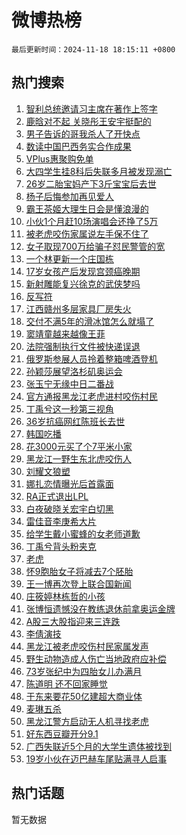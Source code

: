 # 微博热榜

`最后更新时间：2024-11-18 18:15:11 +0800`

## 热门搜索

1. [智利总统邀请习主席在著作上签字](https://m.weibo.cn/search?containerid=100103type%3D1%26t%3D10%26q%3D%23%E6%99%BA%E5%88%A9%E6%80%BB%E7%BB%9F%E9%82%80%E8%AF%B7%E4%B9%A0%E4%B8%BB%E5%B8%AD%E5%9C%A8%E8%91%97%E4%BD%9C%E4%B8%8A%E7%AD%BE%E5%AD%97%23&stream_entry_id=51&isnewpage=1&extparam=seat%3D1%26cate%3D10103%26q%3D%2523%25E6%2599%25BA%25E5%2588%25A9%25E6%2580%25BB%25E7%25BB%259F%25E9%2582%2580%25E8%25AF%25B7%25E4%25B9%25A0%25E4%25B8%25BB%25E5%25B8%25AD%25E5%259C%25A8%25E8%2591%2597%25E4%25BD%259C%25E4%25B8%258A%25E7%25AD%25BE%25E5%25AD%2597%2523%26pos%3D0%26filter_type%3Drealtimehot%26stream_entry_id%3D51%26c_type%3D51%26dgr%3D0%26display_time%3D1731924909%26pre_seqid%3D173192490992801900458157)
1. [鹿晗对不起 关晓彤王安宇挺配的](https://m.weibo.cn/search?containerid=100103type%3D1%26t%3D10%26q%3D%E9%B9%BF%E6%99%97%E5%AF%B9%E4%B8%8D%E8%B5%B7+%E5%85%B3%E6%99%93%E5%BD%A4%E7%8E%8B%E5%AE%89%E5%AE%87%E6%8C%BA%E9%85%8D%E7%9A%84&stream_entry_id=31&isnewpage=1&extparam=seat%3D1%26cate%3D5001%26stream_entry_id%3D31%26band_rank%3D1%26lcate%3D5001%26c_type%3D31%26q%3D%25E9%25B9%25BF%25E6%2599%2597%25E5%25AF%25B9%25E4%25B8%258D%25E8%25B5%25B7%2520%25E5%2585%25B3%25E6%2599%2593%25E5%25BD%25A4%25E7%258E%258B%25E5%25AE%2589%25E5%25AE%2587%25E6%258C%25BA%25E9%2585%258D%25E7%259A%2584%26pos%3D0%26filter_type%3Drealtimehot%26flag%3D1%26realpos%3D1%26dgr%3D0%26display_time%3D1731924909%26pre_seqid%3D173192490992801900458157)
1. [男子告诉的哥我杀人了开快点](https://m.weibo.cn/search?containerid=100103type%3D1%26t%3D10%26q%3D%23%E7%94%B7%E5%AD%90%E5%91%8A%E8%AF%89%E7%9A%84%E5%93%A5%E6%88%91%E6%9D%80%E4%BA%BA%E4%BA%86%E5%BC%80%E5%BF%AB%E7%82%B9%23&stream_entry_id=31&isnewpage=1&extparam=seat%3D1%26cate%3D5001%26stream_entry_id%3D31%26band_rank%3D2%26lcate%3D5001%26c_type%3D31%26q%3D%2523%25E7%2594%25B7%25E5%25AD%2590%25E5%2591%258A%25E8%25AF%2589%25E7%259A%2584%25E5%2593%25A5%25E6%2588%2591%25E6%259D%2580%25E4%25BA%25BA%25E4%25BA%2586%25E5%25BC%2580%25E5%25BF%25AB%25E7%2582%25B9%2523%26pos%3D1%26filter_type%3Drealtimehot%26flag%3D1%26realpos%3D2%26dgr%3D0%26display_time%3D1731924909%26pre_seqid%3D173192490992801900458157)
1. [数读中国巴西务实合作成果](https://m.weibo.cn/search?containerid=100103type%3D1%26t%3D10%26q%3D%23%E6%95%B0%E8%AF%BB%E4%B8%AD%E5%9B%BD%E5%B7%B4%E8%A5%BF%E5%8A%A1%E5%AE%9E%E5%90%88%E4%BD%9C%E6%88%90%E6%9E%9C%23&stream_entry_id=31&isnewpage=1&extparam=seat%3D1%26cate%3D5001%26stream_entry_id%3D31%26band_rank%3D3%26lcate%3D5001%26c_type%3D31%26q%3D%2523%25E6%2595%25B0%25E8%25AF%25BB%25E4%25B8%25AD%25E5%259B%25BD%25E5%25B7%25B4%25E8%25A5%25BF%25E5%258A%25A1%25E5%25AE%259E%25E5%2590%2588%25E4%25BD%259C%25E6%2588%2590%25E6%259E%259C%2523%26pos%3D2%26filter_type%3Drealtimehot%26flag%3D0%26realpos%3D3%26dgr%3D0%26display_time%3D1731924909%26pre_seqid%3D173192490992801900458157)
1. [VPlus惠聚购免单](https://m.weibo.cn/search?containerid=100103type%3D1%26t%3D10%26q%3D%23VPlus%E6%83%A0%E8%81%9A%E8%B4%AD%E5%85%8D%E5%8D%95%23&stream_entry_id=31&isnewpage=1&extparam=seat%3D1%26cate%3D5001%26lcate%3D5001%26band_rank%3D4%26stream_entry_id%3D31%26pos%3D3%26q%3D%2523VPlus%25E6%2583%25A0%25E8%2581%259A%25E8%25B4%25AD%25E5%2585%258D%25E5%258D%2595%2523%26dgr%3D0%26filter_type%3Drealtimehot%26adid%3D264244%26c_type%3D31%26is_ad_pos%3D1%26display_time%3D1731924909%26pre_seqid%3D173192490992801900458157)
1. [大四学生挂8科后失联多月被发现溺亡](https://m.weibo.cn/search?containerid=100103type%3D1%26t%3D10%26q%3D%23%E5%A4%A7%E5%9B%9B%E5%AD%A6%E7%94%9F%E6%8C%828%E7%A7%91%E5%90%8E%E5%A4%B1%E8%81%94%E5%A4%9A%E6%9C%88%E8%A2%AB%E5%8F%91%E7%8E%B0%E6%BA%BA%E4%BA%A1%23&stream_entry_id=31&isnewpage=1&extparam=seat%3D1%26cate%3D5001%26stream_entry_id%3D31%26band_rank%3D4%26lcate%3D5001%26c_type%3D31%26q%3D%2523%25E5%25A4%25A7%25E5%259B%259B%25E5%25AD%25A6%25E7%2594%259F%25E6%258C%25828%25E7%25A7%2591%25E5%2590%258E%25E5%25A4%25B1%25E8%2581%2594%25E5%25A4%259A%25E6%259C%2588%25E8%25A2%25AB%25E5%258F%2591%25E7%258E%25B0%25E6%25BA%25BA%25E4%25BA%25A1%2523%26pos%3D4%26filter_type%3Drealtimehot%26flag%3D1%26realpos%3D4%26dgr%3D0%26display_time%3D1731924909%26pre_seqid%3D173192490992801900458157)
1. [26岁二胎宝妈产下3斤宝宝后去世](https://m.weibo.cn/search?containerid=100103type%3D1%26t%3D10%26q%3D%2326%E5%B2%81%E4%BA%8C%E8%83%8E%E5%AE%9D%E5%A6%88%E4%BA%A7%E4%B8%8B3%E6%96%A4%E5%AE%9D%E5%AE%9D%E5%90%8E%E5%8E%BB%E4%B8%96%23&stream_entry_id=31&isnewpage=1&extparam=seat%3D1%26cate%3D5001%26stream_entry_id%3D31%26band_rank%3D5%26lcate%3D5001%26c_type%3D31%26q%3D%252326%25E5%25B2%2581%25E4%25BA%258C%25E8%2583%258E%25E5%25AE%259D%25E5%25A6%2588%25E4%25BA%25A7%25E4%25B8%258B3%25E6%2596%25A4%25E5%25AE%259D%25E5%25AE%259D%25E5%2590%258E%25E5%258E%25BB%25E4%25B8%2596%2523%26pos%3D5%26filter_type%3Drealtimehot%26flag%3D2%26realpos%3D5%26dgr%3D0%26display_time%3D1731924909%26pre_seqid%3D173192490992801900458157)
1. [杨子后悔参加再见爱人](https://m.weibo.cn/search?containerid=100103type%3D1%26t%3D10%26q%3D%23%E6%9D%A8%E5%AD%90%E5%90%8E%E6%82%94%E5%8F%82%E5%8A%A0%E5%86%8D%E8%A7%81%E7%88%B1%E4%BA%BA%23&stream_entry_id=31&isnewpage=1&extparam=seat%3D1%26cate%3D5001%26stream_entry_id%3D31%26band_rank%3D6%26lcate%3D5001%26c_type%3D31%26q%3D%2523%25E6%259D%25A8%25E5%25AD%2590%25E5%2590%258E%25E6%2582%2594%25E5%258F%2582%25E5%258A%25A0%25E5%2586%258D%25E8%25A7%2581%25E7%2588%25B1%25E4%25BA%25BA%2523%26pos%3D6%26filter_type%3Drealtimehot%26flag%3D2%26realpos%3D6%26dgr%3D0%26display_time%3D1731924909%26pre_seqid%3D173192490992801900458157)
1. [霸王茶姬大理生日会是懂浪漫的](https://m.weibo.cn/search?containerid=100103type%3D1%26t%3D10%26q%3D%23%E9%9C%B8%E7%8E%8B%E8%8C%B6%E5%A7%AC%E5%A4%A7%E7%90%86%E7%94%9F%E6%97%A5%E4%BC%9A%E6%98%AF%E6%87%82%E6%B5%AA%E6%BC%AB%E7%9A%84%23&stream_entry_id=31&isnewpage=1&extparam=seat%3D1%26cate%3D5001%26lcate%3D5001%26stream_entry_id%3D31%26band_rank%3D7%26q%3D%2523%25E9%259C%25B8%25E7%258E%258B%25E8%258C%25B6%25E5%25A7%25AC%25E5%25A4%25A7%25E7%2590%2586%25E7%2594%259F%25E6%2597%25A5%25E4%25BC%259A%25E6%2598%25AF%25E6%2587%2582%25E6%25B5%25AA%25E6%25BC%25AB%25E7%259A%2584%2523%26pos%3D7%26is_ad_pos%3D1%26dgr%3D0%26filter_type%3Drealtimehot%26adid%3D264547%26c_type%3D31%26topic_ad%3D1%26display_time%3D1731924909%26pre_seqid%3D173192490992801900458157)
1. [小伙1个月赶10场演唱会还挣了5万](https://m.weibo.cn/search?containerid=100103type%3D1%26t%3D10%26q%3D%23%E5%B0%8F%E4%BC%991%E4%B8%AA%E6%9C%88%E8%B5%B610%E5%9C%BA%E6%BC%94%E5%94%B1%E4%BC%9A%E8%BF%98%E6%8C%A3%E4%BA%865%E4%B8%87%23&stream_entry_id=31&isnewpage=1&extparam=seat%3D1%26cate%3D5001%26stream_entry_id%3D31%26band_rank%3D7%26lcate%3D5001%26c_type%3D31%26q%3D%2523%25E5%25B0%258F%25E4%25BC%25991%25E4%25B8%25AA%25E6%259C%2588%25E8%25B5%25B610%25E5%259C%25BA%25E6%25BC%2594%25E5%2594%25B1%25E4%25BC%259A%25E8%25BF%2598%25E6%258C%25A3%25E4%25BA%25865%25E4%25B8%2587%2523%26pos%3D8%26filter_type%3Drealtimehot%26flag%3D1%26realpos%3D7%26dgr%3D0%26display_time%3D1731924909%26pre_seqid%3D173192490992801900458157)
1. [被老虎咬伤家属说左手保不住了](https://m.weibo.cn/search?containerid=100103type%3D1%26t%3D10%26q%3D%23%E8%A2%AB%E8%80%81%E8%99%8E%E5%92%AC%E4%BC%A4%E5%AE%B6%E5%B1%9E%E8%AF%B4%E5%B7%A6%E6%89%8B%E4%BF%9D%E4%B8%8D%E4%BD%8F%E4%BA%86%23&stream_entry_id=31&isnewpage=1&extparam=seat%3D1%26cate%3D5001%26stream_entry_id%3D31%26band_rank%3D8%26lcate%3D5001%26c_type%3D31%26q%3D%2523%25E8%25A2%25AB%25E8%2580%2581%25E8%2599%258E%25E5%2592%25AC%25E4%25BC%25A4%25E5%25AE%25B6%25E5%25B1%259E%25E8%25AF%25B4%25E5%25B7%25A6%25E6%2589%258B%25E4%25BF%259D%25E4%25B8%258D%25E4%25BD%258F%25E4%25BA%2586%2523%26pos%3D9%26filter_type%3Drealtimehot%26flag%3D0%26realpos%3D8%26dgr%3D0%26display_time%3D1731924909%26pre_seqid%3D173192490992801900458157)
1. [女子取现700万给骗子怼民警管的宽](https://m.weibo.cn/search?containerid=100103type%3D1%26t%3D10%26q%3D%23%E5%A5%B3%E5%AD%90%E5%8F%96%E7%8E%B0700%E4%B8%87%E7%BB%99%E9%AA%97%E5%AD%90%E6%80%BC%E6%B0%91%E8%AD%A6%E7%AE%A1%E7%9A%84%E5%AE%BD%23&stream_entry_id=31&isnewpage=1&extparam=seat%3D1%26cate%3D5001%26stream_entry_id%3D31%26band_rank%3D9%26lcate%3D5001%26c_type%3D31%26q%3D%2523%25E5%25A5%25B3%25E5%25AD%2590%25E5%258F%2596%25E7%258E%25B0700%25E4%25B8%2587%25E7%25BB%2599%25E9%25AA%2597%25E5%25AD%2590%25E6%2580%25BC%25E6%25B0%2591%25E8%25AD%25A6%25E7%25AE%25A1%25E7%259A%2584%25E5%25AE%25BD%2523%26pos%3D10%26filter_type%3Drealtimehot%26flag%3D1%26realpos%3D9%26dgr%3D0%26display_time%3D1731924909%26pre_seqid%3D173192490992801900458157)
1. [一个林更新一个庄国栋](https://m.weibo.cn/search?containerid=100103type%3D1%26t%3D10%26q%3D%E4%B8%80%E4%B8%AA%E6%9E%97%E6%9B%B4%E6%96%B0%E4%B8%80%E4%B8%AA%E5%BA%84%E5%9B%BD%E6%A0%8B&stream_entry_id=31&isnewpage=1&extparam=seat%3D1%26cate%3D5001%26stream_entry_id%3D31%26band_rank%3D10%26lcate%3D5001%26c_type%3D31%26q%3D%25E4%25B8%2580%25E4%25B8%25AA%25E6%259E%2597%25E6%259B%25B4%25E6%2596%25B0%25E4%25B8%2580%25E4%25B8%25AA%25E5%25BA%2584%25E5%259B%25BD%25E6%25A0%258B%26pos%3D11%26filter_type%3Drealtimehot%26flag%3D1%26realpos%3D10%26dgr%3D0%26display_time%3D1731924909%26pre_seqid%3D173192490992801900458157)
1. [17岁女孩产后发现宫颈癌晚期](https://m.weibo.cn/search?containerid=100103type%3D1%26t%3D10%26q%3D%2317%E5%B2%81%E5%A5%B3%E5%AD%A9%E4%BA%A7%E5%90%8E%E5%8F%91%E7%8E%B0%E5%AE%AB%E9%A2%88%E7%99%8C%E6%99%9A%E6%9C%9F%23&stream_entry_id=31&isnewpage=1&extparam=seat%3D1%26cate%3D5001%26stream_entry_id%3D31%26band_rank%3D11%26lcate%3D5001%26c_type%3D31%26q%3D%252317%25E5%25B2%2581%25E5%25A5%25B3%25E5%25AD%25A9%25E4%25BA%25A7%25E5%2590%258E%25E5%258F%2591%25E7%258E%25B0%25E5%25AE%25AB%25E9%25A2%2588%25E7%2599%258C%25E6%2599%259A%25E6%259C%259F%2523%26pos%3D12%26filter_type%3Drealtimehot%26flag%3D1%26realpos%3D11%26dgr%3D0%26display_time%3D1731924909%26pre_seqid%3D173192490992801900458157)
1. [新射雕能复兴徐克的武侠梦吗](https://m.weibo.cn/search?containerid=100103type%3D1%26t%3D10%26q%3D%23%E6%96%B0%E5%B0%84%E9%9B%95%E8%83%BD%E5%A4%8D%E5%85%B4%E5%BE%90%E5%85%8B%E7%9A%84%E6%AD%A6%E4%BE%A0%E6%A2%A6%E5%90%97%23&stream_entry_id=31&isnewpage=1&extparam=seat%3D1%26cate%3D5001%26stream_entry_id%3D31%26band_rank%3D12%26lcate%3D5001%26c_type%3D31%26q%3D%2523%25E6%2596%25B0%25E5%25B0%2584%25E9%259B%2595%25E8%2583%25BD%25E5%25A4%258D%25E5%2585%25B4%25E5%25BE%2590%25E5%2585%258B%25E7%259A%2584%25E6%25AD%25A6%25E4%25BE%25A0%25E6%25A2%25A6%25E5%2590%2597%2523%26pos%3D13%26filter_type%3Drealtimehot%26flag%3D0%26realpos%3D12%26dgr%3D0%26display_time%3D1731924909%26pre_seqid%3D173192490992801900458157)
1. [反写符](https://m.weibo.cn/search?containerid=100103type%3D1%26t%3D10%26q%3D%E5%8F%8D%E5%86%99%E7%AC%A6&stream_entry_id=31&isnewpage=1&extparam=seat%3D1%26cate%3D5001%26stream_entry_id%3D31%26band_rank%3D13%26lcate%3D5001%26c_type%3D31%26q%3D%25E5%258F%258D%25E5%2586%2599%25E7%25AC%25A6%26pos%3D14%26filter_type%3Drealtimehot%26flag%3D1%26realpos%3D13%26dgr%3D0%26display_time%3D1731924909%26pre_seqid%3D173192490992801900458157)
1. [江西赣州多层家具厂房失火](https://m.weibo.cn/search?containerid=100103type%3D1%26t%3D10%26q%3D%23%E6%B1%9F%E8%A5%BF%E8%B5%A3%E5%B7%9E%E5%A4%9A%E5%B1%82%E5%AE%B6%E5%85%B7%E5%8E%82%E6%88%BF%E5%A4%B1%E7%81%AB%23&stream_entry_id=31&isnewpage=1&extparam=seat%3D1%26cate%3D5001%26stream_entry_id%3D31%26band_rank%3D14%26lcate%3D5001%26c_type%3D31%26q%3D%2523%25E6%25B1%259F%25E8%25A5%25BF%25E8%25B5%25A3%25E5%25B7%259E%25E5%25A4%259A%25E5%25B1%2582%25E5%25AE%25B6%25E5%2585%25B7%25E5%258E%2582%25E6%2588%25BF%25E5%25A4%25B1%25E7%2581%25AB%2523%26pos%3D15%26filter_type%3Drealtimehot%26flag%3D1%26realpos%3D14%26dgr%3D0%26display_time%3D1731924909%26pre_seqid%3D173192490992801900458157)
1. [交付不满5年的滑冰馆怎么就塌了](https://m.weibo.cn/search?containerid=100103type%3D1%26t%3D10%26q%3D%23%E4%BA%A4%E4%BB%98%E4%B8%8D%E6%BB%A15%E5%B9%B4%E7%9A%84%E6%BB%91%E5%86%B0%E9%A6%86%E6%80%8E%E4%B9%88%E5%B0%B1%E5%A1%8C%E4%BA%86%23&stream_entry_id=31&isnewpage=1&extparam=seat%3D1%26cate%3D5001%26stream_entry_id%3D31%26band_rank%3D15%26lcate%3D5001%26c_type%3D31%26q%3D%2523%25E4%25BA%25A4%25E4%25BB%2598%25E4%25B8%258D%25E6%25BB%25A15%25E5%25B9%25B4%25E7%259A%2584%25E6%25BB%2591%25E5%2586%25B0%25E9%25A6%2586%25E6%2580%258E%25E4%25B9%2588%25E5%25B0%25B1%25E5%25A1%258C%25E4%25BA%2586%2523%26pos%3D16%26filter_type%3Drealtimehot%26flag%3D1%26realpos%3D15%26dgr%3D0%26display_time%3D1731924909%26pre_seqid%3D173192490992801900458157)
1. [窦靖童越来越像王菲](https://m.weibo.cn/search?containerid=100103type%3D1%26t%3D10%26q%3D%23%E7%AA%A6%E9%9D%96%E7%AB%A5%E8%B6%8A%E6%9D%A5%E8%B6%8A%E5%83%8F%E7%8E%8B%E8%8F%B2%23&stream_entry_id=31&isnewpage=1&extparam=seat%3D1%26cate%3D5001%26stream_entry_id%3D31%26band_rank%3D16%26lcate%3D5001%26c_type%3D31%26q%3D%2523%25E7%25AA%25A6%25E9%259D%2596%25E7%25AB%25A5%25E8%25B6%258A%25E6%259D%25A5%25E8%25B6%258A%25E5%2583%258F%25E7%258E%258B%25E8%258F%25B2%2523%26pos%3D17%26filter_type%3Drealtimehot%26flag%3D1%26realpos%3D16%26dgr%3D0%26display_time%3D1731924909%26pre_seqid%3D173192490992801900458157)
1. [法院强制执行文件被快递误退](https://m.weibo.cn/search?containerid=100103type%3D1%26t%3D10%26q%3D%23%E6%B3%95%E9%99%A2%E5%BC%BA%E5%88%B6%E6%89%A7%E8%A1%8C%E6%96%87%E4%BB%B6%E8%A2%AB%E5%BF%AB%E9%80%92%E8%AF%AF%E9%80%80%23&stream_entry_id=31&isnewpage=1&extparam=seat%3D1%26cate%3D5001%26stream_entry_id%3D31%26band_rank%3D17%26lcate%3D5001%26c_type%3D31%26q%3D%2523%25E6%25B3%2595%25E9%2599%25A2%25E5%25BC%25BA%25E5%2588%25B6%25E6%2589%25A7%25E8%25A1%258C%25E6%2596%2587%25E4%25BB%25B6%25E8%25A2%25AB%25E5%25BF%25AB%25E9%2580%2592%25E8%25AF%25AF%25E9%2580%2580%2523%26pos%3D18%26filter_type%3Drealtimehot%26flag%3D1%26realpos%3D17%26dgr%3D0%26display_time%3D1731924909%26pre_seqid%3D173192490992801900458157)
1. [俄罗斯参展人员拎着整箱啤酒登机](https://m.weibo.cn/search?containerid=100103type%3D1%26t%3D10%26q%3D%23%E4%BF%84%E7%BD%97%E6%96%AF%E5%8F%82%E5%B1%95%E4%BA%BA%E5%91%98%E6%8B%8E%E7%9D%80%E6%95%B4%E7%AE%B1%E5%95%A4%E9%85%92%E7%99%BB%E6%9C%BA%23&stream_entry_id=31&isnewpage=1&extparam=seat%3D1%26cate%3D5001%26stream_entry_id%3D31%26band_rank%3D18%26lcate%3D5001%26c_type%3D31%26q%3D%2523%25E4%25BF%2584%25E7%25BD%2597%25E6%2596%25AF%25E5%258F%2582%25E5%25B1%2595%25E4%25BA%25BA%25E5%2591%2598%25E6%258B%258E%25E7%259D%2580%25E6%2595%25B4%25E7%25AE%25B1%25E5%2595%25A4%25E9%2585%2592%25E7%2599%25BB%25E6%259C%25BA%2523%26pos%3D19%26filter_type%3Drealtimehot%26flag%3D1%26realpos%3D18%26dgr%3D0%26display_time%3D1731924909%26pre_seqid%3D173192490992801900458157)
1. [孙颖莎展望洛杉矶奥运会](https://m.weibo.cn/search?containerid=100103type%3D1%26t%3D10%26q%3D%E5%AD%99%E9%A2%96%E8%8E%8E%E5%B1%95%E6%9C%9B%E6%B4%9B%E6%9D%89%E7%9F%B6%E5%A5%A5%E8%BF%90%E4%BC%9A&stream_entry_id=31&isnewpage=1&extparam=seat%3D1%26cate%3D5001%26stream_entry_id%3D31%26band_rank%3D19%26lcate%3D5001%26c_type%3D31%26q%3D%25E5%25AD%2599%25E9%25A2%2596%25E8%258E%258E%25E5%25B1%2595%25E6%259C%259B%25E6%25B4%259B%25E6%259D%2589%25E7%259F%25B6%25E5%25A5%25A5%25E8%25BF%2590%25E4%25BC%259A%26pos%3D20%26filter_type%3Drealtimehot%26flag%3D1%26realpos%3D19%26dgr%3D0%26display_time%3D1731924909%26pre_seqid%3D173192490992801900458157)
1. [张玉宁无缘中日二番战](https://m.weibo.cn/search?containerid=100103type%3D1%26t%3D10%26q%3D%23%E5%BC%A0%E7%8E%89%E5%AE%81%E6%97%A0%E7%BC%98%E4%B8%AD%E6%97%A5%E4%BA%8C%E7%95%AA%E6%88%98%23&stream_entry_id=31&isnewpage=1&extparam=seat%3D1%26cate%3D5001%26stream_entry_id%3D31%26band_rank%3D20%26lcate%3D5001%26c_type%3D31%26q%3D%2523%25E5%25BC%25A0%25E7%258E%2589%25E5%25AE%2581%25E6%2597%25A0%25E7%25BC%2598%25E4%25B8%25AD%25E6%2597%25A5%25E4%25BA%258C%25E7%2595%25AA%25E6%2588%2598%2523%26pos%3D21%26filter_type%3Drealtimehot%26flag%3D1%26realpos%3D20%26dgr%3D0%26display_time%3D1731924909%26pre_seqid%3D173192490992801900458157)
1. [官方通报黑龙江老虎进村咬伤村民](https://m.weibo.cn/search?containerid=100103type%3D1%26t%3D10%26q%3D%23%E5%AE%98%E6%96%B9%E9%80%9A%E6%8A%A5%E9%BB%91%E9%BE%99%E6%B1%9F%E8%80%81%E8%99%8E%E8%BF%9B%E6%9D%91%E5%92%AC%E4%BC%A4%E6%9D%91%E6%B0%91%23&stream_entry_id=31&isnewpage=1&extparam=seat%3D1%26cate%3D5001%26stream_entry_id%3D31%26band_rank%3D21%26lcate%3D5001%26c_type%3D31%26q%3D%2523%25E5%25AE%2598%25E6%2596%25B9%25E9%2580%259A%25E6%258A%25A5%25E9%25BB%2591%25E9%25BE%2599%25E6%25B1%259F%25E8%2580%2581%25E8%2599%258E%25E8%25BF%259B%25E6%259D%2591%25E5%2592%25AC%25E4%25BC%25A4%25E6%259D%2591%25E6%25B0%2591%2523%26pos%3D22%26filter_type%3Drealtimehot%26flag%3D0%26realpos%3D21%26dgr%3D0%26display_time%3D1731924909%26pre_seqid%3D173192490992801900458157)
1. [丁禹兮这一秒第三视角](https://m.weibo.cn/search?containerid=100103type%3D1%26t%3D10%26q%3D%23%E4%B8%81%E7%A6%B9%E5%85%AE%E8%BF%99%E4%B8%80%E7%A7%92%E7%AC%AC%E4%B8%89%E8%A7%86%E8%A7%92%23&stream_entry_id=31&isnewpage=1&extparam=seat%3D1%26cate%3D5001%26stream_entry_id%3D31%26band_rank%3D22%26lcate%3D5001%26c_type%3D31%26q%3D%2523%25E4%25B8%2581%25E7%25A6%25B9%25E5%2585%25AE%25E8%25BF%2599%25E4%25B8%2580%25E7%25A7%2592%25E7%25AC%25AC%25E4%25B8%2589%25E8%25A7%2586%25E8%25A7%2592%2523%26pos%3D23%26filter_type%3Drealtimehot%26flag%3D1%26realpos%3D22%26dgr%3D0%26display_time%3D1731924909%26pre_seqid%3D173192490992801900458157)
1. [36岁抗癌网红陈班长去世](https://m.weibo.cn/search?containerid=100103type%3D1%26t%3D10%26q%3D%2336%E5%B2%81%E6%8A%97%E7%99%8C%E7%BD%91%E7%BA%A2%E9%99%88%E7%8F%AD%E9%95%BF%E5%8E%BB%E4%B8%96%23&stream_entry_id=31&isnewpage=1&extparam=seat%3D1%26cate%3D5001%26stream_entry_id%3D31%26band_rank%3D23%26lcate%3D5001%26c_type%3D31%26q%3D%252336%25E5%25B2%2581%25E6%258A%2597%25E7%2599%258C%25E7%25BD%2591%25E7%25BA%25A2%25E9%2599%2588%25E7%258F%25AD%25E9%2595%25BF%25E5%258E%25BB%25E4%25B8%2596%2523%26pos%3D24%26filter_type%3Drealtimehot%26flag%3D2%26realpos%3D23%26dgr%3D0%26display_time%3D1731924909%26pre_seqid%3D173192490992801900458157)
1. [韩国吃播](https://m.weibo.cn/search?containerid=100103type%3D1%26t%3D10%26q%3D%E9%9F%A9%E5%9B%BD%E5%90%83%E6%92%AD&stream_entry_id=31&isnewpage=1&extparam=seat%3D1%26cate%3D5001%26stream_entry_id%3D31%26band_rank%3D24%26lcate%3D5001%26c_type%3D31%26q%3D%25E9%259F%25A9%25E5%259B%25BD%25E5%2590%2583%25E6%2592%25AD%26pos%3D25%26filter_type%3Drealtimehot%26flag%3D0%26realpos%3D24%26dgr%3D0%26display_time%3D1731924909%26pre_seqid%3D173192490992801900458157)
1. [花3000元买了个7平米小家](https://m.weibo.cn/search?containerid=100103type%3D1%26t%3D10%26q%3D%E8%8A%B13000%E5%85%83%E4%B9%B0%E4%BA%86%E4%B8%AA7%E5%B9%B3%E7%B1%B3%E5%B0%8F%E5%AE%B6&stream_entry_id=31&isnewpage=1&extparam=seat%3D1%26cate%3D5001%26stream_entry_id%3D31%26band_rank%3D25%26lcate%3D5001%26c_type%3D31%26q%3D%25E8%258A%25B13000%25E5%2585%2583%25E4%25B9%25B0%25E4%25BA%2586%25E4%25B8%25AA7%25E5%25B9%25B3%25E7%25B1%25B3%25E5%25B0%258F%25E5%25AE%25B6%26pos%3D26%26filter_type%3Drealtimehot%26flag%3D1%26realpos%3D25%26dgr%3D0%26display_time%3D1731924909%26pre_seqid%3D173192490992801900458157)
1. [黑龙江一野生东北虎咬伤人](https://m.weibo.cn/search?containerid=100103type%3D1%26t%3D10%26q%3D%23%E9%BB%91%E9%BE%99%E6%B1%9F%E4%B8%80%E9%87%8E%E7%94%9F%E4%B8%9C%E5%8C%97%E8%99%8E%E5%92%AC%E4%BC%A4%E4%BA%BA%23&stream_entry_id=31&isnewpage=1&extparam=seat%3D1%26cate%3D5001%26stream_entry_id%3D31%26band_rank%3D26%26lcate%3D5001%26c_type%3D31%26q%3D%2523%25E9%25BB%2591%25E9%25BE%2599%25E6%25B1%259F%25E4%25B8%2580%25E9%2587%258E%25E7%2594%259F%25E4%25B8%259C%25E5%258C%2597%25E8%2599%258E%25E5%2592%25AC%25E4%25BC%25A4%25E4%25BA%25BA%2523%26pos%3D27%26filter_type%3Drealtimehot%26flag%3D0%26realpos%3D26%26dgr%3D0%26display_time%3D1731924909%26pre_seqid%3D173192490992801900458157)
1. [刘耀文狼塑](https://m.weibo.cn/search?containerid=100103type%3D1%26t%3D10%26q%3D%E5%88%98%E8%80%80%E6%96%87%E7%8B%BC%E5%A1%91&stream_entry_id=31&isnewpage=1&extparam=seat%3D1%26cate%3D5001%26stream_entry_id%3D31%26band_rank%3D27%26lcate%3D5001%26c_type%3D31%26q%3D%25E5%2588%2598%25E8%2580%2580%25E6%2596%2587%25E7%258B%25BC%25E5%25A1%2591%26pos%3D28%26filter_type%3Drealtimehot%26flag%3D1%26realpos%3D27%26dgr%3D0%26display_time%3D1731924909%26pre_seqid%3D173192490992801900458157)
1. [娜扎恋情曝光后首露面](https://m.weibo.cn/search?containerid=100103type%3D1%26t%3D10%26q%3D%23%E5%A8%9C%E6%89%8E%E6%81%8B%E6%83%85%E6%9B%9D%E5%85%89%E5%90%8E%E9%A6%96%E9%9C%B2%E9%9D%A2%23&stream_entry_id=31&isnewpage=1&extparam=seat%3D1%26cate%3D5001%26stream_entry_id%3D31%26band_rank%3D28%26lcate%3D5001%26c_type%3D31%26q%3D%2523%25E5%25A8%259C%25E6%2589%258E%25E6%2581%258B%25E6%2583%2585%25E6%259B%259D%25E5%2585%2589%25E5%2590%258E%25E9%25A6%2596%25E9%259C%25B2%25E9%259D%25A2%2523%26pos%3D29%26filter_type%3Drealtimehot%26flag%3D0%26realpos%3D28%26dgr%3D0%26display_time%3D1731924909%26pre_seqid%3D173192490992801900458157)
1. [RA正式退出LPL](https://m.weibo.cn/search?containerid=100103type%3D1%26t%3D10%26q%3D%23RA%E6%AD%A3%E5%BC%8F%E9%80%80%E5%87%BALPL%23&stream_entry_id=31&isnewpage=1&extparam=seat%3D1%26cate%3D5001%26stream_entry_id%3D31%26band_rank%3D29%26lcate%3D5001%26c_type%3D31%26q%3D%2523RA%25E6%25AD%25A3%25E5%25BC%258F%25E9%2580%2580%25E5%2587%25BALPL%2523%26pos%3D30%26filter_type%3Drealtimehot%26flag%3D0%26realpos%3D29%26dgr%3D0%26display_time%3D1731924909%26pre_seqid%3D173192490992801900458157)
1. [白夜破晓关宏宇白切黑](https://m.weibo.cn/search?containerid=100103type%3D1%26t%3D10%26q%3D%E7%99%BD%E5%A4%9C%E7%A0%B4%E6%99%93%E5%85%B3%E5%AE%8F%E5%AE%87%E7%99%BD%E5%88%87%E9%BB%91&stream_entry_id=31&isnewpage=1&extparam=seat%3D1%26cate%3D5001%26stream_entry_id%3D31%26band_rank%3D30%26lcate%3D5001%26c_type%3D31%26q%3D%25E7%2599%25BD%25E5%25A4%259C%25E7%25A0%25B4%25E6%2599%2593%25E5%2585%25B3%25E5%25AE%258F%25E5%25AE%2587%25E7%2599%25BD%25E5%2588%2587%25E9%25BB%2591%26pos%3D31%26filter_type%3Drealtimehot%26flag%3D1%26realpos%3D30%26dgr%3D0%26display_time%3D1731924909%26pre_seqid%3D173192490992801900458157)
1. [雷佳音李庚希大片](https://m.weibo.cn/search?containerid=100103type%3D1%26t%3D10%26q%3D%23%E9%9B%B7%E4%BD%B3%E9%9F%B3%E6%9D%8E%E5%BA%9A%E5%B8%8C%E5%A4%A7%E7%89%87%23&stream_entry_id=31&isnewpage=1&extparam=seat%3D1%26cate%3D5001%26stream_entry_id%3D31%26band_rank%3D31%26lcate%3D5001%26c_type%3D31%26q%3D%2523%25E9%259B%25B7%25E4%25BD%25B3%25E9%259F%25B3%25E6%259D%258E%25E5%25BA%259A%25E5%25B8%258C%25E5%25A4%25A7%25E7%2589%2587%2523%26pos%3D32%26filter_type%3Drealtimehot%26flag%3D1%26realpos%3D31%26dgr%3D0%26display_time%3D1731924909%26pre_seqid%3D173192490992801900458157)
1. [给学生戴小蜜蜂的女老师道歉](https://m.weibo.cn/search?containerid=100103type%3D1%26t%3D10%26q%3D%23%E7%BB%99%E5%AD%A6%E7%94%9F%E6%88%B4%E5%B0%8F%E8%9C%9C%E8%9C%82%E7%9A%84%E5%A5%B3%E8%80%81%E5%B8%88%E9%81%93%E6%AD%89%23&stream_entry_id=31&isnewpage=1&extparam=seat%3D1%26cate%3D5001%26stream_entry_id%3D31%26band_rank%3D32%26lcate%3D5001%26c_type%3D31%26q%3D%2523%25E7%25BB%2599%25E5%25AD%25A6%25E7%2594%259F%25E6%2588%25B4%25E5%25B0%258F%25E8%259C%259C%25E8%259C%2582%25E7%259A%2584%25E5%25A5%25B3%25E8%2580%2581%25E5%25B8%2588%25E9%2581%2593%25E6%25AD%2589%2523%26pos%3D33%26filter_type%3Drealtimehot%26flag%3D0%26realpos%3D32%26dgr%3D0%26display_time%3D1731924909%26pre_seqid%3D173192490992801900458157)
1. [丁禹兮背头粉夹克](https://m.weibo.cn/search?containerid=100103type%3D1%26t%3D10%26q%3D%23%E4%B8%81%E7%A6%B9%E5%85%AE%E8%83%8C%E5%A4%B4%E7%B2%89%E5%A4%B9%E5%85%8B%23&stream_entry_id=31&isnewpage=1&extparam=seat%3D1%26cate%3D5001%26stream_entry_id%3D31%26band_rank%3D33%26lcate%3D5001%26c_type%3D31%26q%3D%2523%25E4%25B8%2581%25E7%25A6%25B9%25E5%2585%25AE%25E8%2583%258C%25E5%25A4%25B4%25E7%25B2%2589%25E5%25A4%25B9%25E5%2585%258B%2523%26pos%3D34%26filter_type%3Drealtimehot%26flag%3D1%26realpos%3D33%26dgr%3D0%26display_time%3D1731924909%26pre_seqid%3D173192490992801900458157)
1. [老虎](https://m.weibo.cn/search?containerid=100103type%3D1%26t%3D10%26q%3D%E8%80%81%E8%99%8E&stream_entry_id=31&isnewpage=1&extparam=seat%3D1%26cate%3D5001%26stream_entry_id%3D31%26band_rank%3D34%26lcate%3D5001%26c_type%3D31%26q%3D%25E8%2580%2581%25E8%2599%258E%26pos%3D35%26filter_type%3Drealtimehot%26flag%3D0%26realpos%3D34%26dgr%3D0%26display_time%3D1731924909%26pre_seqid%3D173192490992801900458157)
1. [怀9胞胎女子将减去7个胚胎](https://m.weibo.cn/search?containerid=100103type%3D1%26t%3D10%26q%3D%23%E6%80%809%E8%83%9E%E8%83%8E%E5%A5%B3%E5%AD%90%E5%B0%86%E5%87%8F%E5%8E%BB7%E4%B8%AA%E8%83%9A%E8%83%8E%23&stream_entry_id=31&isnewpage=1&extparam=seat%3D1%26cate%3D5001%26stream_entry_id%3D31%26band_rank%3D35%26lcate%3D5001%26c_type%3D31%26q%3D%2523%25E6%2580%25809%25E8%2583%259E%25E8%2583%258E%25E5%25A5%25B3%25E5%25AD%2590%25E5%25B0%2586%25E5%2587%258F%25E5%258E%25BB7%25E4%25B8%25AA%25E8%2583%259A%25E8%2583%258E%2523%26pos%3D36%26filter_type%3Drealtimehot%26flag%3D0%26realpos%3D35%26dgr%3D0%26display_time%3D1731924909%26pre_seqid%3D173192490992801900458157)
1. [王一博再次登上联合国新闻](https://m.weibo.cn/search?containerid=100103type%3D1%26t%3D10%26q%3D%23%E7%8E%8B%E4%B8%80%E5%8D%9A%E5%86%8D%E6%AC%A1%E7%99%BB%E4%B8%8A%E8%81%94%E5%90%88%E5%9B%BD%E6%96%B0%E9%97%BB%23&stream_entry_id=31&isnewpage=1&extparam=seat%3D1%26cate%3D5001%26stream_entry_id%3D31%26band_rank%3D36%26lcate%3D5001%26c_type%3D31%26q%3D%2523%25E7%258E%258B%25E4%25B8%2580%25E5%258D%259A%25E5%2586%258D%25E6%25AC%25A1%25E7%2599%25BB%25E4%25B8%258A%25E8%2581%2594%25E5%2590%2588%25E5%259B%25BD%25E6%2596%25B0%25E9%2597%25BB%2523%26pos%3D37%26filter_type%3Drealtimehot%26flag%3D1%26realpos%3D36%26dgr%3D0%26display_time%3D1731924909%26pre_seqid%3D173192490992801900458157)
1. [庄筱婷林栋哲的小孩](https://m.weibo.cn/search?containerid=100103type%3D1%26t%3D10%26q%3D%E5%BA%84%E7%AD%B1%E5%A9%B7%E6%9E%97%E6%A0%8B%E5%93%B2%E7%9A%84%E5%B0%8F%E5%AD%A9&stream_entry_id=31&isnewpage=1&extparam=seat%3D1%26cate%3D5001%26stream_entry_id%3D31%26band_rank%3D37%26lcate%3D5001%26c_type%3D31%26q%3D%25E5%25BA%2584%25E7%25AD%25B1%25E5%25A9%25B7%25E6%259E%2597%25E6%25A0%258B%25E5%2593%25B2%25E7%259A%2584%25E5%25B0%258F%25E5%25AD%25A9%26pos%3D38%26filter_type%3Drealtimehot%26flag%3D0%26realpos%3D37%26dgr%3D0%26display_time%3D1731924909%26pre_seqid%3D173192490992801900458157)
1. [张博恒遗憾没在教练退休前拿奥运金牌](https://m.weibo.cn/search?containerid=100103type%3D1%26t%3D10%26q%3D%23%E5%BC%A0%E5%8D%9A%E6%81%92%E9%81%97%E6%86%BE%E6%B2%A1%E5%9C%A8%E6%95%99%E7%BB%83%E9%80%80%E4%BC%91%E5%89%8D%E6%8B%BF%E5%A5%A5%E8%BF%90%E9%87%91%E7%89%8C%23&stream_entry_id=31&isnewpage=1&extparam=seat%3D1%26cate%3D5001%26stream_entry_id%3D31%26band_rank%3D38%26lcate%3D5001%26c_type%3D31%26q%3D%2523%25E5%25BC%25A0%25E5%258D%259A%25E6%2581%2592%25E9%2581%2597%25E6%2586%25BE%25E6%25B2%25A1%25E5%259C%25A8%25E6%2595%2599%25E7%25BB%2583%25E9%2580%2580%25E4%25BC%2591%25E5%2589%258D%25E6%258B%25BF%25E5%25A5%25A5%25E8%25BF%2590%25E9%2587%2591%25E7%2589%258C%2523%26pos%3D39%26filter_type%3Drealtimehot%26flag%3D1%26realpos%3D38%26dgr%3D0%26display_time%3D1731924909%26pre_seqid%3D173192490992801900458157)
1. [A股三大股指迎来三连跌](https://m.weibo.cn/search?containerid=100103type%3D1%26t%3D10%26q%3D%23A%E8%82%A1%E4%B8%89%E5%A4%A7%E8%82%A1%E6%8C%87%E8%BF%8E%E6%9D%A5%E4%B8%89%E8%BF%9E%E8%B7%8C%23&stream_entry_id=31&isnewpage=1&extparam=seat%3D1%26cate%3D5001%26stream_entry_id%3D31%26band_rank%3D39%26lcate%3D5001%26c_type%3D31%26q%3D%2523A%25E8%2582%25A1%25E4%25B8%2589%25E5%25A4%25A7%25E8%2582%25A1%25E6%258C%2587%25E8%25BF%258E%25E6%259D%25A5%25E4%25B8%2589%25E8%25BF%259E%25E8%25B7%258C%2523%26pos%3D40%26filter_type%3Drealtimehot%26flag%3D1%26realpos%3D39%26dgr%3D0%26display_time%3D1731924909%26pre_seqid%3D173192490992801900458157)
1. [李倩演技](https://m.weibo.cn/search?containerid=100103type%3D1%26t%3D10%26q%3D%E6%9D%8E%E5%80%A9%E6%BC%94%E6%8A%80&stream_entry_id=31&isnewpage=1&extparam=seat%3D1%26cate%3D5001%26stream_entry_id%3D31%26band_rank%3D40%26lcate%3D5001%26c_type%3D31%26q%3D%25E6%259D%258E%25E5%2580%25A9%25E6%25BC%2594%25E6%258A%2580%26pos%3D41%26filter_type%3Drealtimehot%26flag%3D1%26realpos%3D40%26dgr%3D0%26display_time%3D1731924909%26pre_seqid%3D173192490992801900458157)
1. [黑龙江被老虎咬伤村民家属发声](https://m.weibo.cn/search?containerid=100103type%3D1%26t%3D10%26q%3D%23%E9%BB%91%E9%BE%99%E6%B1%9F%E8%A2%AB%E8%80%81%E8%99%8E%E5%92%AC%E4%BC%A4%E6%9D%91%E6%B0%91%E5%AE%B6%E5%B1%9E%E5%8F%91%E5%A3%B0%23&stream_entry_id=31&isnewpage=1&extparam=seat%3D1%26cate%3D5001%26stream_entry_id%3D31%26band_rank%3D41%26lcate%3D5001%26c_type%3D31%26q%3D%2523%25E9%25BB%2591%25E9%25BE%2599%25E6%25B1%259F%25E8%25A2%25AB%25E8%2580%2581%25E8%2599%258E%25E5%2592%25AC%25E4%25BC%25A4%25E6%259D%2591%25E6%25B0%2591%25E5%25AE%25B6%25E5%25B1%259E%25E5%258F%2591%25E5%25A3%25B0%2523%26pos%3D42%26filter_type%3Drealtimehot%26flag%3D0%26realpos%3D41%26dgr%3D0%26display_time%3D1731924909%26pre_seqid%3D173192490992801900458157)
1. [野生动物造成人伤亡当地政府应补偿](https://m.weibo.cn/search?containerid=100103type%3D1%26t%3D10%26q%3D%23%E9%87%8E%E7%94%9F%E5%8A%A8%E7%89%A9%E9%80%A0%E6%88%90%E4%BA%BA%E4%BC%A4%E4%BA%A1%E5%BD%93%E5%9C%B0%E6%94%BF%E5%BA%9C%E5%BA%94%E8%A1%A5%E5%81%BF%23&stream_entry_id=31&isnewpage=1&extparam=seat%3D1%26cate%3D5001%26stream_entry_id%3D31%26band_rank%3D42%26lcate%3D5001%26c_type%3D31%26q%3D%2523%25E9%2587%258E%25E7%2594%259F%25E5%258A%25A8%25E7%2589%25A9%25E9%2580%25A0%25E6%2588%2590%25E4%25BA%25BA%25E4%25BC%25A4%25E4%25BA%25A1%25E5%25BD%2593%25E5%259C%25B0%25E6%2594%25BF%25E5%25BA%259C%25E5%25BA%2594%25E8%25A1%25A5%25E5%2581%25BF%2523%26pos%3D43%26filter_type%3Drealtimehot%26flag%3D1%26realpos%3D42%26dgr%3D0%26display_time%3D1731924909%26pre_seqid%3D173192490992801900458157)
1. [73岁张纪中为四胎女儿办满月](https://m.weibo.cn/search?containerid=100103type%3D1%26t%3D10%26q%3D%2373%E5%B2%81%E5%BC%A0%E7%BA%AA%E4%B8%AD%E4%B8%BA%E5%9B%9B%E8%83%8E%E5%A5%B3%E5%84%BF%E5%8A%9E%E6%BB%A1%E6%9C%88%23&stream_entry_id=31&isnewpage=1&extparam=seat%3D1%26cate%3D5001%26stream_entry_id%3D31%26band_rank%3D43%26lcate%3D5001%26c_type%3D31%26q%3D%252373%25E5%25B2%2581%25E5%25BC%25A0%25E7%25BA%25AA%25E4%25B8%25AD%25E4%25B8%25BA%25E5%259B%259B%25E8%2583%258E%25E5%25A5%25B3%25E5%2584%25BF%25E5%258A%259E%25E6%25BB%25A1%25E6%259C%2588%2523%26pos%3D44%26filter_type%3Drealtimehot%26flag%3D1%26realpos%3D43%26dgr%3D0%26display_time%3D1731924909%26pre_seqid%3D173192490992801900458157)
1. [陈道明 还不回家睡觉](https://m.weibo.cn/search?containerid=100103type%3D1%26t%3D10%26q%3D%E9%99%88%E9%81%93%E6%98%8E+%E8%BF%98%E4%B8%8D%E5%9B%9E%E5%AE%B6%E7%9D%A1%E8%A7%89&stream_entry_id=31&isnewpage=1&extparam=seat%3D1%26cate%3D5001%26stream_entry_id%3D31%26band_rank%3D44%26lcate%3D5001%26c_type%3D31%26q%3D%25E9%2599%2588%25E9%2581%2593%25E6%2598%258E%2520%25E8%25BF%2598%25E4%25B8%258D%25E5%259B%259E%25E5%25AE%25B6%25E7%259D%25A1%25E8%25A7%2589%26pos%3D45%26filter_type%3Drealtimehot%26flag%3D1%26realpos%3D44%26dgr%3D0%26display_time%3D1731924909%26pre_seqid%3D173192490992801900458157)
1. [于东来要花50亿建超大商业体](https://m.weibo.cn/search?containerid=100103type%3D1%26t%3D10%26q%3D%23%E4%BA%8E%E4%B8%9C%E6%9D%A5%E8%A6%81%E8%8A%B150%E4%BA%BF%E5%BB%BA%E8%B6%85%E5%A4%A7%E5%95%86%E4%B8%9A%E4%BD%93%23&stream_entry_id=31&isnewpage=1&extparam=seat%3D1%26cate%3D5001%26stream_entry_id%3D31%26band_rank%3D45%26lcate%3D5001%26c_type%3D31%26q%3D%2523%25E4%25BA%258E%25E4%25B8%259C%25E6%259D%25A5%25E8%25A6%2581%25E8%258A%25B150%25E4%25BA%25BF%25E5%25BB%25BA%25E8%25B6%2585%25E5%25A4%25A7%25E5%2595%2586%25E4%25B8%259A%25E4%25BD%2593%2523%26pos%3D46%26filter_type%3Drealtimehot%26flag%3D1%26realpos%3D45%26dgr%3D0%26display_time%3D1731924909%26pre_seqid%3D173192490992801900458157)
1. [麦琳五杀](https://m.weibo.cn/search?containerid=100103type%3D1%26t%3D10%26q%3D%23%E9%BA%A6%E7%90%B3%E4%BA%94%E6%9D%80%23&stream_entry_id=31&isnewpage=1&extparam=seat%3D1%26cate%3D5001%26stream_entry_id%3D31%26band_rank%3D46%26lcate%3D5001%26c_type%3D31%26q%3D%2523%25E9%25BA%25A6%25E7%2590%25B3%25E4%25BA%2594%25E6%259D%2580%2523%26pos%3D47%26filter_type%3Drealtimehot%26flag%3D0%26realpos%3D46%26dgr%3D0%26display_time%3D1731924909%26pre_seqid%3D173192490992801900458157)
1. [黑龙江警方启动无人机寻找老虎](https://m.weibo.cn/search?containerid=100103type%3D1%26t%3D10%26q%3D%23%E9%BB%91%E9%BE%99%E6%B1%9F%E8%AD%A6%E6%96%B9%E5%90%AF%E5%8A%A8%E6%97%A0%E4%BA%BA%E6%9C%BA%E5%AF%BB%E6%89%BE%E8%80%81%E8%99%8E%23&stream_entry_id=31&isnewpage=1&extparam=seat%3D1%26cate%3D5001%26stream_entry_id%3D31%26band_rank%3D47%26lcate%3D5001%26c_type%3D31%26q%3D%2523%25E9%25BB%2591%25E9%25BE%2599%25E6%25B1%259F%25E8%25AD%25A6%25E6%2596%25B9%25E5%2590%25AF%25E5%258A%25A8%25E6%2597%25A0%25E4%25BA%25BA%25E6%259C%25BA%25E5%25AF%25BB%25E6%2589%25BE%25E8%2580%2581%25E8%2599%258E%2523%26pos%3D48%26filter_type%3Drealtimehot%26flag%3D1%26realpos%3D47%26dgr%3D0%26display_time%3D1731924909%26pre_seqid%3D173192490992801900458157)
1. [好东西豆瓣开分9.1](https://m.weibo.cn/search?containerid=100103type%3D1%26t%3D10%26q%3D%23%E5%A5%BD%E4%B8%9C%E8%A5%BF%E8%B1%86%E7%93%A3%E5%BC%80%E5%88%869.1%23&stream_entry_id=31&isnewpage=1&extparam=seat%3D1%26cate%3D5001%26stream_entry_id%3D31%26band_rank%3D48%26lcate%3D5001%26c_type%3D31%26q%3D%2523%25E5%25A5%25BD%25E4%25B8%259C%25E8%25A5%25BF%25E8%25B1%2586%25E7%2593%25A3%25E5%25BC%2580%25E5%2588%25869.1%2523%26pos%3D49%26filter_type%3Drealtimehot%26flag%3D0%26realpos%3D48%26dgr%3D0%26display_time%3D1731924909%26pre_seqid%3D173192490992801900458157)
1. [广西失联近5个月的大学生遗体被找到](https://m.weibo.cn/search?containerid=100103type%3D1%26t%3D10%26q%3D%23%E5%B9%BF%E8%A5%BF%E5%A4%B1%E8%81%94%E8%BF%915%E4%B8%AA%E6%9C%88%E7%9A%84%E5%A4%A7%E5%AD%A6%E7%94%9F%E9%81%97%E4%BD%93%E8%A2%AB%E6%89%BE%E5%88%B0%23&stream_entry_id=31&isnewpage=1&extparam=seat%3D1%26cate%3D5001%26stream_entry_id%3D31%26band_rank%3D49%26lcate%3D5001%26c_type%3D31%26q%3D%2523%25E5%25B9%25BF%25E8%25A5%25BF%25E5%25A4%25B1%25E8%2581%2594%25E8%25BF%25915%25E4%25B8%25AA%25E6%259C%2588%25E7%259A%2584%25E5%25A4%25A7%25E5%25AD%25A6%25E7%2594%259F%25E9%2581%2597%25E4%25BD%2593%25E8%25A2%25AB%25E6%2589%25BE%25E5%2588%25B0%2523%26pos%3D50%26filter_type%3Drealtimehot%26flag%3D1%26realpos%3D49%26dgr%3D0%26display_time%3D1731924909%26pre_seqid%3D173192490992801900458157)
1. [19岁小伙在迈巴赫车尾贴满寻人启事](https://m.weibo.cn/search?containerid=100103type%3D1%26t%3D10%26q%3D%2319%E5%B2%81%E5%B0%8F%E4%BC%99%E5%9C%A8%E8%BF%88%E5%B7%B4%E8%B5%AB%E8%BD%A6%E5%B0%BE%E8%B4%B4%E6%BB%A1%E5%AF%BB%E4%BA%BA%E5%90%AF%E4%BA%8B%23&stream_entry_id=31&isnewpage=1&extparam=seat%3D1%26cate%3D5001%26stream_entry_id%3D31%26band_rank%3D50%26lcate%3D5001%26c_type%3D31%26q%3D%252319%25E5%25B2%2581%25E5%25B0%258F%25E4%25BC%2599%25E5%259C%25A8%25E8%25BF%2588%25E5%25B7%25B4%25E8%25B5%25AB%25E8%25BD%25A6%25E5%25B0%25BE%25E8%25B4%25B4%25E6%25BB%25A1%25E5%25AF%25BB%25E4%25BA%25BA%25E5%2590%25AF%25E4%25BA%258B%2523%26pos%3D51%26filter_type%3Drealtimehot%26flag%3D0%26realpos%3D50%26dgr%3D0%26display_time%3D1731924909%26pre_seqid%3D173192490992801900458157)

## 热门话题

暂无数据
